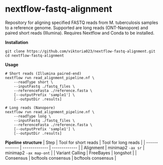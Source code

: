 # nextflow-fastq-alignment
Repository for aligning specified FASTQ reads from M. tuberculosis samples to a reference genome. Supported are long reads (ONT-Nanopore) and paired short reads (Illumina). Requires Nextflow and Conda to be installed.

**Installation**
```
git clone https://github.com/viktoria023/nextflow-fastq-alignment.git
cd nextflow-fastq-alignment
```

**Usage**
```
# Short reads (Illumina paired-end)
nextflow run read_alignment_pipeline.nf \
    --readType short \
    --inputFastq ./fastq_files \
    --referenceFasta ./reference.fasta \
    [--outputPrefix 'sample1'] \
    [--outputDir .results]

# Long reads (Nanopore)
nextflow run read_alignment_pipeline.nf \
    --readType long \
    --inputFastq ./fastq_files \
    --referenceFasta ./reference.fasta \
    [--outputPrefix 'sample1'] \
    [--outputDir .results]
```

**Pipeline structure**
| Step  | Tool for short reads | Tool for long reads |
| ------------- | ------------- | ------------- |
| Alignment  | minimap2 `-ax sr`  | minimap2 `-ax map-ont` |
| Variant Calling  | FreeBayes  | longshot |
| Consensus  | bcftools consensus  | bcftools consensus |


